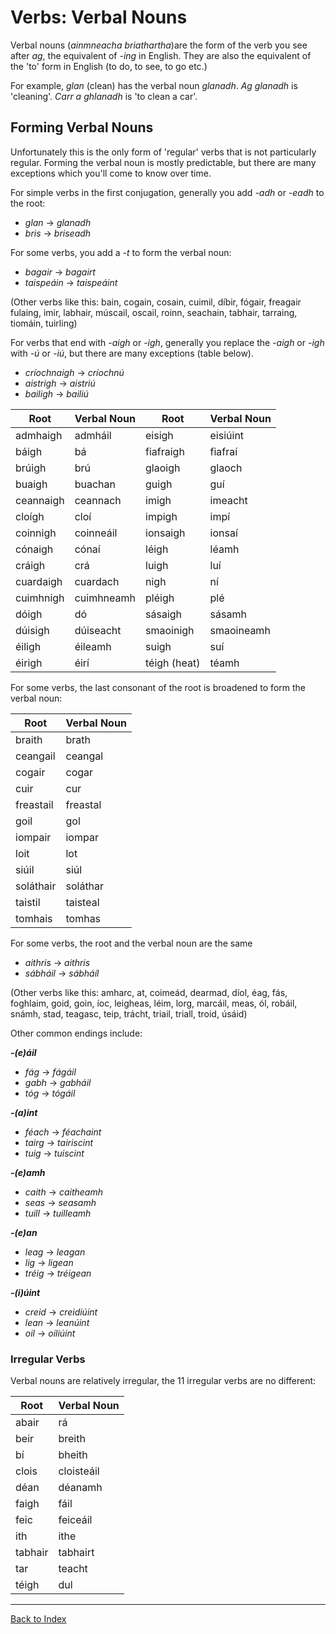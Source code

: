 # Verbs: Verbal Nouns

Verbal nouns (_ainmneacha briathartha_)are the form of the verb you see after
_ag_, the equivalent of _-ing_ in English. They are also the equivalent of the
'to' form in English (to do, to see, to go etc.)

For example, _glan_ (clean) has the verbal noun _glanadh_. _Ag glanadh_ is
'cleaning'. _Carr a ghlanadh_ is 'to clean a car'.


## Forming Verbal Nouns

Unfortunately this is the only form of 'regular' verbs that is not particularly
regular. Forming the verbal noun is mostly predictable, but there are many
exceptions which you'll come to know over time.

For simple verbs in the first conjugation, generally you add _-adh_ or _-eadh_
to the root:

* _glan_ &#8594; _glanadh_
* _bris_ &#8594; _briseadh_

For some verbs, you add a _-t_ to form the verbal noun:

* _bagair_ &#8594; _bagairt_
* _taispeáin_ &#8594; _taispeáint_

(Other verbs like this: bain, cogain, cosain, cuimil, díbir, fógair, freagair
fulaing, imir, labhair, múscail, oscail, roinn, seachain, tabhair,
tarraing, tiomáin, tuirling)

For verbs that end with _-aigh_ or _-igh_, generally you replace the _-aigh_ or
_-igh_ with _-ú_ or _-iú_, but there are many exceptions (table below).

* _críochnaigh_ &#8594; _críochnú_
* _aistrigh_ &#8594; _aistriú_
* _bailigh_ &#8594; _bailiú_

| Root      | Verbal Noun | Root         | Verbal Noun |
| --------- | ----------- | ------------ | ----------- |
| admhaigh  | admháil     | eisigh       | eisiúint    |
| báigh     | bá          | fiafraigh    | fiafraí     |
| brúigh    | brú         | glaoigh      | glaoch      |
| buaigh    | buachan     | guigh        | guí         |
| ceannaigh | ceannach    | imigh        | imeacht     |
| cloígh    | cloí        | impigh       | impí        |
| coinnigh  | coinneáil   | ionsaigh     | ionsaí      |
| cónaigh   | cónaí       | léigh        | léamh       |
| cráigh    | crá         | luigh        | luí         |
| cuardaigh | cuardach    | nigh         | ní          |
| cuimhnigh | cuimhneamh  | pléigh       | plé         |
| dóigh     | dó          | sásaigh      | sásamh      |
| dúisigh   | dúiseacht   | smaoinigh    | smaoineamh  |
| éiligh    | éileamh     | suigh        | suí         |
| éirigh    | éirí        | téigh (heat) | téamh       |

For some verbs, the last consonant of the root is broadened to form the verbal
noun:

| Root      | Verbal Noun |
| --------- | ----------- |
| braith    | brath       |
| ceangail  | ceangal     |
| cogair    | cogar       |
| cuir      | cur         |
| freastail | freastal    |
| goil      | gol         |
| iompair   | iompar      |
| loit      | lot         |
| siúil     | siúl        |
| soláthair | soláthar    |
| taistil   | taisteal    |
| tomhais   | tomhas      |

For some verbs, the root and the verbal noun are the same

* _aithris_ &#8594; _aithris_
* _sábháil_ &#8594; _sábháíl_

(Other verbs like this: amharc, at, coimeád, dearmad, díol, éag, fás, foghlaim,
goid, goin, íoc, leigheas, léim, lorg, marcáil, meas, ól, robáil, snámh, stad,
teagasc, teip, trácht, triail, triall, troid, úsáid)

Other common endings include:

_**-(e)áil**_

* _fág_ &#8594; _fágáil_
* _gabh_ &#8594; _gabháil_
* _tóg_ &#8594; _tógáil_

_**-(a)int**_

* _féach_ &#8594; _féachaint_
* _tairg_ &#8594; _tairiscint_
* _tuig_ &#8594; _tuiscint_

_**-(e)amh**_

* _caith_ &#8594; _caitheamh_
* _seas_ &#8594; _seasamh_
* _tuill_ &#8594; _tuilleamh_

_**-(e)an**_

* _leag_ &#8594; _leagan_
* _lig_ &#8594; _ligean_
* _tréig_ &#8594; _tréigean_

_**-(i)úint**_

* _creid_ &#8594; _creidiúint_
* _lean_ &#8594; _leanúint_
* _oil_ &#8594; _oiliúint_


### Irregular Verbs

Verbal nouns are relatively irregular, the 11 irregular verbs are no different:

| Root    | Verbal Noun |
| ------- | ----------- |
| abair   | rá          |
| beir    | breith      |
| bí      | bheith      |
| clois   | cloisteáil  |
| déan    | déanamh     |
| faigh   | fáil        |
| feic    | feiceáil    |
| ith     | ithe        |
| tabhair | tabhairt    |
| tar     | teacht      |
| téigh   | dul         |


----
[Back to Index](../index.md)